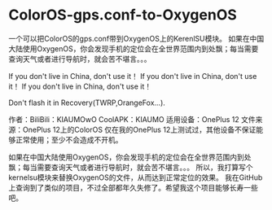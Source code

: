 # ColorOS-gps.conf-to-OxygenOS
一个可以把ColorOS的gps.conf带到OxygenOS上的KerenlSU模块。
如果在中国大陆使用OxygenOS，你会发现手机的定位会在全世界范围内到处飘；每当需要查询天气或者进行导航时，就会苦不堪言。。。

If you don't live in China, don't use it！
If you don't live in China, don't use it！
If you don't live in China, don't use it！

Don't flash it in Recovery(TWRP,OrangeFox...).

作者：BiliBili：KIAUMOwO  CoolAPK：KIAUMO
适用设备：OnePlus 12
文件来源：OnePlus 12上的ColorOS
仅在我的OnePlus 12上测试过，其他设备不保证能够正常使用；至少不会造成不开机。

如果在中国大陆使用OxygenOS，你会发现手机的定位会在全世界范围内到处飘；每当需要查询天气或者进行导航时，就会苦不堪言。。。
所以，我打算写个kernelsu模块来替换OxygenOS的文件，从而达到正常定位的效果。
我在GitHub上查询到了类似的项目，不过全部都年久失修了。希望我这个项目能够长寿一些吧。
